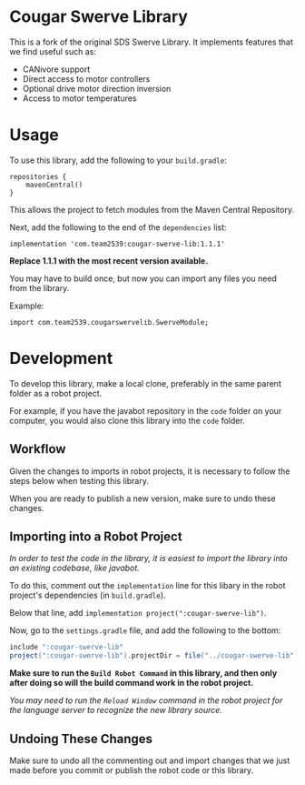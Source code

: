 # Cougar Swerve Library

This is a fork of the original SDS Swerve Library. It implements features that we find useful such as:

- CANivore support
- Direct access to motor controllers
- Optional drive motor direction inversion
- Access to motor temperatures

# Usage

To use this library, add the following to your `build.gradle`:

```
repositories {
    mavenCentral()
}
```

This allows the project to fetch modules from the Maven Central Repository.

Next, add the following to the end of the `dependencies` list:

```
implementation 'com.team2539:cougar-swerve-lib:1.1.1'
```

**Replace 1.1.1 with the most recent version available.**

You may have to build once, but now you can import any files you need from the library.

Example:

```
import com.team2539.cougarswervelib.SwerveModule;
```

# Development

To develop this library, make a local clone, preferably in the same parent folder as a robot project.

For example, if you have the javabot repository in the `code` folder on your computer, you would also clone this library into the `code` folder.

## Workflow

Given the changes to imports in robot projects, it is necessary to follow the steps below when testing this library. 

When you are ready to publish a new version, make sure to undo these changes.

## Importing into a Robot Project

_In order to test the code in the library, it is easiest to import the library into an existing codebase, like javabot._

To do this, comment out the `implementation` line for this libary in the robot project's dependencies (in `build.gradle`).

Below that line, add `implementation project(":cougar-swerve-lib")`.

Now, go to the `settings.gradle` file, and add the following to the bottom:

```gradle
include ":cougar-swerve-lib"
project(":cougar-swerve-lib").projectDir = file("../cougar-swerve-lib")
```

**Make sure to run the `Build Robot Command` in this library, and then only after doing so will the build command work in the robot project.**

_You may need to run the `Reload Window` command in the robot project for the language server to recognize the new library source._

## Undoing These Changes

Make sure to undo all the commenting out and import changes that we just made before you commit or publish the robot code or this library. 
